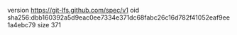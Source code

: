 version https://git-lfs.github.com/spec/v1
oid sha256:dbb160392a5d9eac0ee7334e371dc68fabc26c16d782f41052eaf9ee1a4ebc79
size 371
